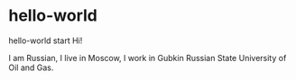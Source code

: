 # hello-world
hello-world start
Hi!

I am Russian, I live in Moscow, I work in Gubkin Russian State University of Oil and Gas.
